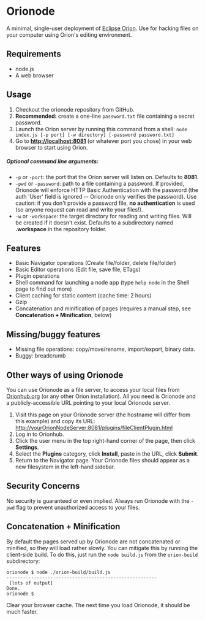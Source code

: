 # Orionode
A minimal, single-user deployment of [Eclipse Orion](http://www.elipse.org/orion/). Use for hacking files on your computer using Orion's editing environment.

## Requirements
* node.js
* A web browser

## Usage
1. Checkout the orionode repository from GitHub.
2. **Recommended:** create a one-line ```password.txt``` file containing a secret password.
3. Launch the Orion server by running this command from a shell: 
```node index.js [-p port] [-w directory] [-password password.txt]```
4. Go to **[http://localhost:8081](http://localhost:8081)** (or whatever port you chose) in your web browser to start using Orion.

##### Optional command line arguments:
* ```-p``` or ```-port```: the port that the Orion server will listen on. Defaults to **8081**.
* ```-pwd``` or ```-password```: path to a file containing a password. If provided, Orionode will enforce HTTP Basic Authentication 
with the password (the auth 'User' field is ignored -- Orionode only verifies the password). Use caution: if you don't provide a password
file, **no authentication** is used (so anyone request can read and write your files!).
* ```-w``` or ```-workspace```: the target directory for reading and writing files. Will be created if it doesn't exist. Defaults to a subdirectory 
named **.workspace** in the repository folder.

## Features
* Basic Navigator operations (Create file/folder, delete file/folder)
* Basic Editor operations (Edit file, save file, ETags)
* Plugin operations
* Shell command for launching a node app (type ```help node``` in the Shell page to find out more)
* Client caching for static content (cache time: 2 hours)
* Gzip
* Concatenation and minification of pages (requires a manual step, see **Concatenation + Minification**, below)

## Missing/buggy features
* Missing file operations: copy/move/rename, import/export, binary data.
* Buggy: breadcrumb

## Other ways of using Orionode
You can use Orionode as a file server, to access your local files from [Orionhub.org](http://www.orionhub.org/) (or any other Orion installation). All you need is 
Orionode and a publicly-accessible URL pointing to your local Orionode server.

1. Visit this page on your Orionode server (the hostname will differ from this example) and copy its URL:
[http://yourOrionNodeServer:8081/plugins/fileClientPlugin.html](http://yourOrionNodeServer:8081/plugins/fileClientPlugin.html)
2. Log in to Orionhub.
3. Click the user menu in the top right-hand corner of the page, then click **Settings**.
4. Select the **Plugins** category, click **Install**, paste in the URL, click **Submit**.
5. Return to the Navigator page. Your Orionode files should appear as a new filesystem in the left-hand sidebar.

## Security Concerns
No security is guaranteed or even implied. Always run Orionode with the ```-pwd``` flag to prevent unauthorized access to your files.

## Concatenation + Minification
By default the pages served up by Orionode are not concatenated or minified, so they will load rather slowly.
You can mitigate this by running the client-side build. To do this, just run the ```node build.js``` from the ```orion-build``` subdirectory:
```
orionode $ node ./orion-build/build.js
-------------------------------------------------------
 [lots of output]
Done.
orionode $
```
Clear your browser cache. The next time you load Orionode, it should be much faster.

